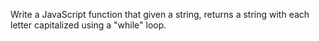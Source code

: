 Write a JavaScript function that given a string, returns a string with each letter capitalized using a "while" loop.
